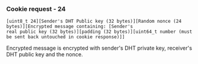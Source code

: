 ### Cookie request - 24

    [uint8_t 24][Sender's DHT Public key (32 bytes)][Random nonce (24 bytes)][Encrypted message containing: [Sender's
    real public key (32 bytes)][padding (32 bytes)][uint64_t number (must be sent back untouched in cookie response)]]

Encrypted message is encrypted with sender's DHT private key, receiver's DHT
public key and the nonce.
